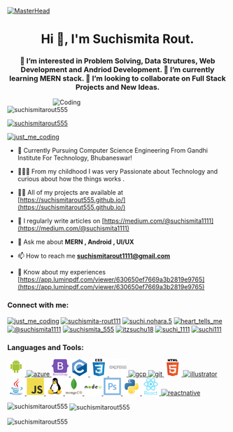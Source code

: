 [![MasterHead](https://1.bp.blogspot.com/-7A4WynwLsMw/XbBpCXG8fHI/AAAAAAAAMt4/uOa1bpLskYgrwGbllhSu2SDj_Mig8SXJQCLcBGAsYHQ/s1600/2000_600px.gif)](https://SuchismitaRout555.io)


<h1 align="center">Hi 👋, I'm Suchismita Rout.
</h1>
<h3 align="center"> 👀 I’m interested in Problem Solving, Data Strutures, Web Development and Andriod Development. 🌱 I’m currently learning MERN stack. 💞️ I’m looking to collaborate on Full Stack Projects and New Ideas.</h3>
<img align="right" alt="Coding" width="400" src="https://www.keepsolid.com/blog/wp-content/uploads/2018/12/giphy-article-top-tools-for-managers.gif">

<p align="left"> <img src="https://komarev.com/ghpvc/?username=suchismitarout555&label=Profile%20views&color=0e75b6&style=flat" alt="suchismitarout555" /> </p>

<p align="left"> <a href="https://github.com/ryo-ma/github-profile-trophy"><img src="https://github-profile-trophy.vercel.app/?username=suchismitarout555" alt="suchismitarout555" /></a> </p>

<p align="left"> <a href="https://twitter.com/just_me_coding" target="blank"><img src="https://img.shields.io/twitter/follow/just_me_coding?logo=twitter&style=for-the-badge" alt="just_me_coding" /></a> </p>

- 🏫 Currently Pursuing Computer Science Engineering From Gandhi Institute For Technology, Bhubaneswar!
- 👩‍💻🌱 From my childhood I was very Passionate about Technology and curious about how the things works .

- 👩‍💻 All of my projects are available at [https://suchismitarout555.github.io/](https://suchismitarout555.github.io/)

- 📝 I regularly write articles on [https://medium.com/@suchismita1111](https://medium.com/@suchismita1111)

- 💬 Ask me about **MERN , Android , UI/UX**

- 📫 How to reach me **suchismitarout1111@gmail.com**

- 📄 Know about my experiences [https://app.luminpdf.com/viewer/630650ef7669a3b2819e9765](https://app.luminpdf.com/viewer/630650ef7669a3b2819e9765)

<h3 align="left">Connect with me:</h3>
<p align="left">
<a href="https://twitter.com/just_me_coding" target="blank"><img align="center" src="https://raw.githubusercontent.com/rahuldkjain/github-profile-readme-generator/master/src/images/icons/Social/twitter.svg" alt="just_me_coding" height="30" width="40" /></a>
<a href="https://linkedin.com/in/suchismita-rout111" target="blank"><img align="center" src="https://raw.githubusercontent.com/rahuldkjain/github-profile-readme-generator/master/src/images/icons/Social/linked-in-alt.svg" alt="suchismita-rout111" height="30" width="40" /></a>
<a href="https://fb.com/suchi.nohara.5" target="blank"><img align="center" src="https://raw.githubusercontent.com/rahuldkjain/github-profile-readme-generator/master/src/images/icons/Social/facebook.svg" alt="suchi.nohara.5" height="30" width="40" /></a>
<a href="https://instagram.com/heart_tells_me" target="blank"><img align="center" src="https://raw.githubusercontent.com/rahuldkjain/github-profile-readme-generator/master/src/images/icons/Social/instagram.svg" alt="heart_tells_me" height="30" width="40" /></a>
<a href="https://medium.com/@suchismita1111" target="blank"><img align="center" src="https://raw.githubusercontent.com/rahuldkjain/github-profile-readme-generator/master/src/images/icons/Social/medium.svg" alt="@suchismita1111" height="30" width="40" /></a>
<a href="https://www.codechef.com/users/suchismita_555" target="blank"><img align="center" src="https://cdn.jsdelivr.net/npm/simple-icons@3.1.0/icons/codechef.svg" alt="suchismita_555" height="30" width="40" /></a>
<a href="https://www.hackerrank.com/itzsuchu18" target="blank"><img align="center" src="https://raw.githubusercontent.com/rahuldkjain/github-profile-readme-generator/master/src/images/icons/Social/hackerrank.svg" alt="itzsuchu18" height="30" width="40" /></a>
<a href="https://codeforces.com/profile/suchi_1111" target="blank"><img align="center" src="https://raw.githubusercontent.com/rahuldkjain/github-profile-readme-generator/master/src/images/icons/Social/codeforces.svg" alt="suchi_1111" height="30" width="40" /></a>
<a href="https://www.leetcode.com/suchi111" target="blank"><img align="center" src="https://raw.githubusercontent.com/rahuldkjain/github-profile-readme-generator/master/src/images/icons/Social/leet-code.svg" alt="suchi111" height="30" width="40" /></a>
</p>

<h3 align="left">Languages and Tools:</h3>
<p align="left"> <a href="https://developer.android.com" target="_blank" rel="noreferrer"> <img src="https://raw.githubusercontent.com/devicons/devicon/master/icons/android/android-original-wordmark.svg" alt="android" width="40" height="40"/> </a> <a href="https://azure.microsoft.com/en-in/" target="_blank" rel="noreferrer"> <img src="https://www.vectorlogo.zone/logos/microsoft_azure/microsoft_azure-icon.svg" alt="azure" width="40" height="40"/> </a> <a href="https://getbootstrap.com" target="_blank" rel="noreferrer"> <img src="https://raw.githubusercontent.com/devicons/devicon/master/icons/bootstrap/bootstrap-plain-wordmark.svg" alt="bootstrap" width="40" height="40"/> </a> <a href="https://www.cprogramming.com/" target="_blank" rel="noreferrer"> <img src="https://raw.githubusercontent.com/devicons/devicon/master/icons/c/c-original.svg" alt="c" width="40" height="40"/> </a> <a href="https://www.w3schools.com/css/" target="_blank" rel="noreferrer"> <img src="https://raw.githubusercontent.com/devicons/devicon/master/icons/css3/css3-original-wordmark.svg" alt="css3" width="40" height="40"/> </a> <a href="https://expressjs.com" target="_blank" rel="noreferrer"> <img src="https://raw.githubusercontent.com/devicons/devicon/master/icons/express/express-original-wordmark.svg" alt="express" width="40" height="40"/> </a> <a href="https://cloud.google.com" target="_blank" rel="noreferrer"> <img src="https://www.vectorlogo.zone/logos/google_cloud/google_cloud-icon.svg" alt="gcp" width="40" height="40"/> </a> <a href="https://git-scm.com/" target="_blank" rel="noreferrer"> <img src="https://www.vectorlogo.zone/logos/git-scm/git-scm-icon.svg" alt="git" width="40" height="40"/> </a> <a href="https://www.w3.org/html/" target="_blank" rel="noreferrer"> <img src="https://raw.githubusercontent.com/devicons/devicon/master/icons/html5/html5-original-wordmark.svg" alt="html5" width="40" height="40"/> </a> <a href="https://www.adobe.com/in/products/illustrator.html" target="_blank" rel="noreferrer"> <img src="https://www.vectorlogo.zone/logos/adobe_illustrator/adobe_illustrator-icon.svg" alt="illustrator" width="40" height="40"/> </a> <a href="https://www.java.com" target="_blank" rel="noreferrer"> <img src="https://raw.githubusercontent.com/devicons/devicon/master/icons/java/java-original.svg" alt="java" width="40" height="40"/> </a> <a href="https://developer.mozilla.org/en-US/docs/Web/JavaScript" target="_blank" rel="noreferrer"> <img src="https://raw.githubusercontent.com/devicons/devicon/master/icons/javascript/javascript-original.svg" alt="javascript" width="40" height="40"/> </a> <a href="https://www.linux.org/" target="_blank" rel="noreferrer"> <img src="https://raw.githubusercontent.com/devicons/devicon/master/icons/linux/linux-original.svg" alt="linux" width="40" height="40"/> </a> <a href="https://www.mongodb.com/" target="_blank" rel="noreferrer"> <img src="https://raw.githubusercontent.com/devicons/devicon/master/icons/mongodb/mongodb-original-wordmark.svg" alt="mongodb" width="40" height="40"/> </a> <a href="https://nodejs.org" target="_blank" rel="noreferrer"> <img src="https://raw.githubusercontent.com/devicons/devicon/master/icons/nodejs/nodejs-original-wordmark.svg" alt="nodejs" width="40" height="40"/> </a> <a href="https://www.photoshop.com/en" target="_blank" rel="noreferrer"> <img src="https://raw.githubusercontent.com/devicons/devicon/master/icons/photoshop/photoshop-line.svg" alt="photoshop" width="40" height="40"/> </a> <a href="https://www.python.org" target="_blank" rel="noreferrer"> <img src="https://raw.githubusercontent.com/devicons/devicon/master/icons/python/python-original.svg" alt="python" width="40" height="40"/> </a> <a href="https://reactjs.org/" target="_blank" rel="noreferrer"> <img src="https://raw.githubusercontent.com/devicons/devicon/master/icons/react/react-original-wordmark.svg" alt="react" width="40" height="40"/> </a> <a href="https://reactnative.dev/" target="_blank" rel="noreferrer"> <img src="https://reactnative.dev/img/header_logo.svg" alt="reactnative" width="40" height="40"/> </a> </p>

<p><img align="left" src="https://github-readme-stats.vercel.app/api/top-langs?username=suchismitarout555&show_icons=true&locale=en&layout=compact" alt="suchismitarout555" /></p>

<p>&nbsp;<img align="center" src="https://github-readme-stats.vercel.app/api?username=suchismitarout555&show_icons=true&locale=en" alt="suchismitarout555" /></p>

<p><img align="center" src="https://github-readme-streak-stats.herokuapp.com/?user=suchismitarout555&" alt="suchismitarout555" /></p>
